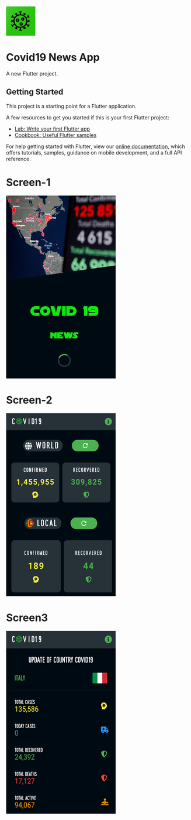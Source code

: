![GitHub Logo](https://github.com/shangar19/Covid19/blob/master/LOGO.png)

# Covid19 News App

A new Flutter project.

## Getting Started

This project is a starting point for a Flutter application.

A few resources to get you started if this is your first Flutter project:

- [Lab: Write your first Flutter app](https://flutter.dev/docs/get-started/codelab)
- [Cookbook: Useful Flutter samples](https://flutter.dev/docs/cookbook)

For help getting started with Flutter, view our
[online documentation](https://flutter.dev/docs), which offers tutorials,
samples, guidance on mobile development, and a full API reference.

# Screen-1
![GitHub Logo](https://github.com/shangar19/Covid19/blob/master/Screesho01.png)

# Screen-2
![GitHub Logo](https://github.com/shangar19/Covid19/blob/master/Screesho02.png)

# Screen3 
![GitHub Logo](https://github.com/shangar19/Covid19/blob/master/Screesho03.png)
